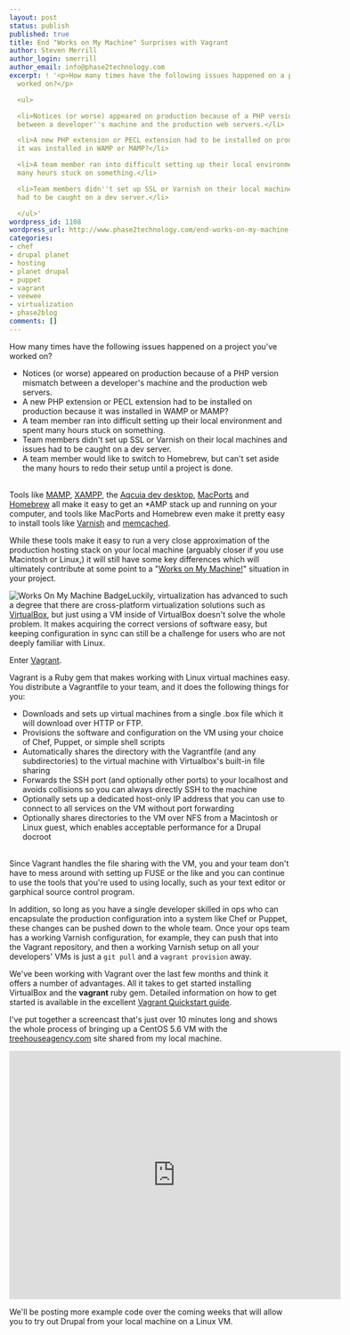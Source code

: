 ```yaml
---
layout: post
status: publish
published: true
title: End "Works on My Machine" Surprises with Vagrant
author: Steven Merrill
author_login: smerrill
author_email: info@phase2technology.com
excerpt: ! '<p>How many times have the following issues happened on a project you''ve
  worked on?</p>

  <ul>

  <li>Notices (or worse) appeared on production because of a PHP version mismatch
  between a developer''s machine and the production web servers.</li>

  <li>A new PHP extension or PECL extension had to be installed on production because
  it was installed in WAMP or MAMP?</li>

  <li>A team member ran into difficult setting up their local environment and spent
  many hours stuck on something.</li>

  <li>Team members didn''t set up SSL or Varnish on their local machines and issues
  had to be caught on a dev server.</li>

  </ul>'
wordpress_id: 1108
wordpress_url: http://www.phase2technology.com/end-works-on-my-machine-surprises-with-vagrant/
categories:
- chef
- drupal planet
- hosting
- planet drupal
- puppet
- vagrant
- veewee
- virtualization
- phase2blog
comments: []
---
```

<p>How many times have the following issues happened on a project you've worked on?</p></p>
<ul>
<li>Notices (or worse) appeared on production because of a PHP version mismatch between a developer's machine and the production web servers.</li>
<li>A new PHP extension or PECL extension had to be installed on production because it was installed in WAMP or MAMP?</li>
<li>A team member ran into difficult setting up their local environment and spent many hours stuck on something.</li>
<li>Team members didn't set up SSL or Varnish on their local machines and issues had to be caught on a dev server.</li>
<li>A team member would like to switch to Homebrew, but can't set aside the many hours to redo their setup until a project is done.</li><br />
</ul></p>

<!--more-->

<p>Tools like <a href="http://www.mamp.info/en/index.html">MAMP</a>, <a href="http://www.apachefriends.org/en/xampp.html">XAMPP</a>, the <a href="http://network.acquia.com/downloads">Aqcuia dev desktop</a>, <a href="http://www.macports.org/">MacPorts</a> and <a href="http://mxcl.github.com/homebrew/">Homebrew</a> all make it easy to get an *AMP stack up and running on your computer, and tools like MacPorts and Homebrew even make it pretty easy to install tools like <a href="https://www.varnish-cache.org/">Varnish</a> and <a href="http://memcached.org/">memcached</a>.</p></p>
<p>While these tools make it easy to run a very close approximation of the production hosting stack on your local machine (arguably closer if you use Macintosh or Linux,) it will still have some key differences which will ultimately contribute at some point to a "<a href="http://www.codinghorror.com/blog/2007/03/the-works-on-my-machine-certification-program.html">Works on My Machine!</a>" situation in your project.</p></p>
<p><img alt="Works On My Machine Badge" src="http://treehouseagency.com/sites/treehouseagency.com/files/worksonmymachine_0.png" style="border: medium none; display: block; float: left;" /></p></p>
<p>Luckily, virtualization has advanced to such a degree that there are cross-platform virtualization solutions such as <a href="https://www.virtualbox.org/">VirtualBox</a>, but just using a VM inside of VirtualBox doesn't solve the whole problem. It makes acquiring the correct versions of software easy, but keeping configuration in sync can still be a challenge for users who are not deeply familiar with Linux.</p></p>
<p>Enter <a href="http://vagrantup.com/">Vagrant</a>.</p></p>
<p>Vagrant is a Ruby gem that makes working with Linux virtual machines easy. You distribute a Vagrantfile to your team, and it does the following things for you:</p></p>
<ul>
<li>Downloads and sets up virtual machines from a single .box file which it will download over HTTP or FTP.</li>
<li>Provisions the software and configuration on the VM using your choice of Chef, Puppet, or simple shell scripts</li>
<li>Automatically shares the directory with the Vagrantfile (and any subdirectories) to the virtual machine with Virtualbox's built-in file sharing</li>
<li>Forwards the SSH port (and optionally other ports) to your localhost and avoids collisions so you can always directly SSH to the machine</li>
<li>Optionally sets up a dedicated host-only IP address that you can use to connect to all services on the VM without port forwarding</li>
<li>Optionally shares directories to the VM over NFS from a Macintosh or Linux guest, which enables acceptable performance for a Drupal docroot</li><br />
</ul></p>
<p>Since Vagrant handles the file sharing with the VM, you and your team don't have to mess around with setting up FUSE or the like and you can continue to use the tools that you're used to using locally, such as your text editor or garphical source control program.</p></p>
<p>In addition, so long as you have a single developer skilled in ops who can encapsulate the production configuration into a system like Chef or Puppet, these changes can be pushed down to the whole team. Once your ops team has a working Varnish configuration, for example, they can push that into the Vagrant repository, and then a working Varnish setup on all your developers' VMs is just a <code>git pull</code> and a <code>vagrant provision</code> away.</p></p>
<p>We've been working with Vagrant over the last few months and think it offers a number of advantages. All it takes to get started installing VirtualBox and the <strong>vagrant</strong> ruby gem. Detailed information on how to get started is available in the excellent <a href="http://vagrantup.com/docs/getting-started/index.html">Vagrant Quickstart guide</a>.</p></p>
<p>I've put together a screencast that's just over 10 minutes long and shows the whole process of bringing up a CentOS 5.6 VM with the <a href="http://treehouseagency.com">treehouseagency.com</a> site shared from my local machine.</p></p>
<p><iframe src="http://player.vimeo.com/video/31494273?title=0&byline=0&portrait=0&color=ff9933" width="595" height="446" frameborder="0" webkitAllowFullScreen allowFullScreen></iframe></p></p>
<p>We'll be posting more example code over the coming weeks that will allow you to try out Drupal from your local machine on a Linux VM.</p></p>
